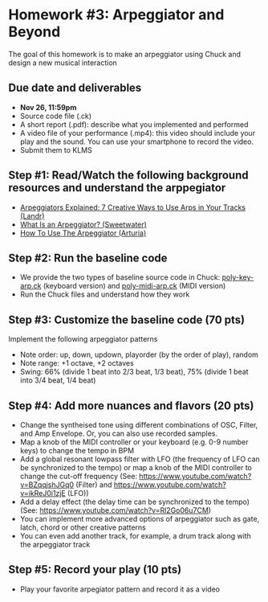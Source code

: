 # Homework #3: Arpeggiator and Beyond

The goal of this homework is to make an arpeggiator using Chuck and design a new musical interaction 

## Due date and deliverables
- **Nov 26, 11:59pm**
- Source code file (.ck) 
- A short report (.pdf): describe what you implemented and performed
- A video file of your performance (.mp4): this video should include your play and the sound. You can use your smartphone to record the video.
- Submit them to KLMS

## Step #1: Read/Watch the following background resources and understand the arppegiator
- [Arpeggiators Explained: 7 Creative Ways to Use Arps in Your Tracks (Landr)](https://blog.landr.com/arpeggiators/)
- [What Is an Arpeggiator? (Sweetwater) ](https://www.youtube.com/watch?v=7sHx3sA0aGk)
- [How To Use The Arpeggiator (Arturia)](https://www.youtube.com/watch?v=ZAFDPG8ewGo)

## Step #2: Run the baseline code 
- We provide the two types of baseline source code in Chuck: [poly-key-arp.ck](https://github.com/juhannam/ctp431-2023/blob/main/hw3/poly-key-arp.ck) (keyboard version) and [poly-midi-arp.ck](https://github.com/juhannam/ctp431-2023/blob/main/hw3/poly-midi-arp.ck) (MIDI version)
- Run the Chuck files and understand how they work

## Step #3: Customize the baseline code (70 pts)
Implement the following arpeggiator patterns
- Note order: up, down, updown, playorder (by the order of play), random  
- Note range: +1 octave, +2 octaves
- Swing: 66% (divide 1 beat into 2/3 beat, 1/3 beat), 75% (divide 1 beat into 3/4 beat, 1/4 beat)  

## Step #4: Add more nuances and flavors (20 pts)
- Change the syntheised tone using different combinations of OSC, Filter, and Amp Envelope. Or, you can also use recorded samples.
- Map a knob of the MIDI controller or your keyboard (e.g. 0-9 number keys) to change the tempo in BPM 
- Add a global resonant lowpass filter with LFO (the frequency of LFO can be synchronized to the tempo) or map a knob of the MIDI controller to change the cut-off frequency  (See: https://www.youtube.com/watch?v=BZqqjshJGq0 (Filter) and https://www.youtube.com/watch?v=ikReJ0i1zjE (LFO))
- Add a delay effect (the delay time can be synchronized to the tempo) (See: https://www.youtube.com/watch?v=Rl2Go06u7CM)
- You can implement more advanced options of arpeggiator such as gate, latch, chord or other creative patterns
- You can even add another track, for example, a drum track along with the arpeggiator track

## Step #5: Record your play (10 pts)
- Play your favorite arpegiator pattern and record it as a video




